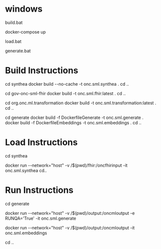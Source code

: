 # windows

build.bat

docker-compose up

load.bat

generate.bat




# Build Instructions

cd synthea
docker build --no-cache -t onc.sml.synthea .
cd ..

cd gov-onc-sml-fhir 
docker build -t onc.sml.fhir:latest .
cd ..

cd org.onc.ml.transformation
docker build -t onc.sml.transformation:latest .
cd ..

cd generate
docker build -f DockerfileGenerate -t onc.sml.generate .
docker build -f DockerfileEmbeddings -t onc.sml.embeddings .
cd ..

# Load Instructions
cd synthea

docker run --network="host"  -v /$(pwd)/fhir:/oncfhirinput -it  onc.sml.synthea
cd..

# Run Instructions
cd generate

docker run --network="host"  -v /$(pwd)/output:/oncmloutput    -e RUNQA='True'  -it  onc.sml.generate

docker run --network="host"  -v /$(pwd)/output:/oncmloutput  -it   onc.sml.embeddings

cd ..